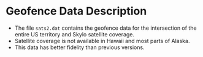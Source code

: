 # Geofence Data Description
- The file `sats2.dat` contains the geofence data for the intersection of the entire US territory
and Skylo satellite coverage.
- Satellite coverage is not available in Hawaii and most parts of Alaska.
- This data has better fidelity than previous versions.